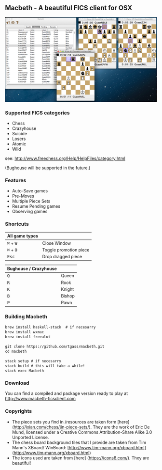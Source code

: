 ## Macbeth - A beautiful FICS client for OSX

![Screenshot](/Macbeth_observeGames.png)

### Supported FICS categories
* Chess
* Crazyhouse
* Suicide
* Losers
* Atomic
* Wild

see: http://www.freechess.org/Help/HelpFiles/category.html

(Bughouse will be supported in the future.)

### Features

* Auto-Save games
* Pre-Moves
* Multiple Piece Sets
* Resume Pending games
* Observing games

### Shortcuts

| All game types | &nbsp;
|------------------------------------|-----------------------
| <kbd>&#8984;</kbd> + <kbd>W</kbd>   | Close Window
| <kbd>&#8984;</kbd> + <kbd>O</kbd>   | Toggle promotion piece
| <kbd>Esc</kbd> | Drop dragged piece

| Bughouse / Crazyhouse | &nbsp;
|--------------|-------------
| <kbd>Q</kbd> | Queen 
| <kbd>R</kbd> | Rook 
| <kbd>K</kbd> | Knight 
| <kbd>B</kbd> | Bishop 
| <kbd>P</kbd> | Pawn 

### Building Macbeth
```
brew install haskell-stack  # if necesarry
brew install wxmac
brew install freealut

git clone https://github.com/tgass/macbeth.git
cd macbeth

stack setup # if necesarry
stack build # this will take a while!
stack exec Macbeth
```

### Download

You can find a compiled and package version ready to play at http://www.macbeth-ficsclient.com 

### Copyrights

* The piece sets you find in /resources are taken form [here] (http://ixian.com/chess/jin-piece-sets/). They are the work of Eric De Mund, licensed under a Creative Commons Attribution-Share Alike 3.0 Unported License.
* The chess board background tiles that I provide are taken from Tim Mann's XBoard/ WinBoard: [http://www.tim-mann.org/xboard.html] (http://www.tim-mann.org/xboard.html)
* The icons used are taken from [here] (https://icons8.com/). They are beautiful! 

